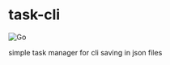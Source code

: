 # task-cli
![Go](https://img.shields.io/badge/go-%2300ADD8.svg?style=for-the-badge&logo=go&logoColor=white)

simple task manager for cli saving in json files


